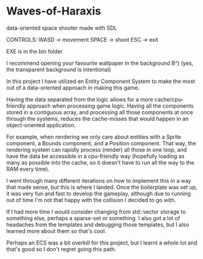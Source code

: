 # Waves-of-Haraxis
data-oriented space shooter made with SDL

CONTROLS:
WASD -> movement
SPACE -> shoot
ESC -> exit

EXE is in the bin folder

I recommend opening your favourite wallpaper in the background B^) (yes, the transparent background is intentional)

In this project I have utilized en Entity Component System to make the most out of a data-oriented approach in making this game.

Having the data separated from the logic allows for a more cache/cpu-friendly approach when processing game logic. 
Having all the components stored in a contiguous array, and processing all those components at once through the systems, reduces the
cache-misses that would happen in an object-oriented application.

For example, when rendering we only care about entities with a Sprite component, a Bounds component, and a Position component. That way,
the rendering system can rapidly process (render) all those in one loop, and have the data be accessible in a cpu-friendly way (hopefully
loading as many as possible into the cache, so it doesn't have to run all the way to the RAM every time).

I went through many different iterations on how to implement this in a way that made sense, but this is where I landed.
Once the boilerplate was set up, it was very fun and fast to develop the gameplay, although due to running out of time I'm not that
happy with the collision I decided to go with.

If I had more time I would consider changing from std::vector storage to something else, perhaps a sparse-set or something. I also
got a lot of headaches from the templates and debugging those templates, but I also learned more about them so that's cool.

Perhaps an ECS was a bit overkill for this project, but I learnt a whole lot and that's good so I don't regret going this path.
